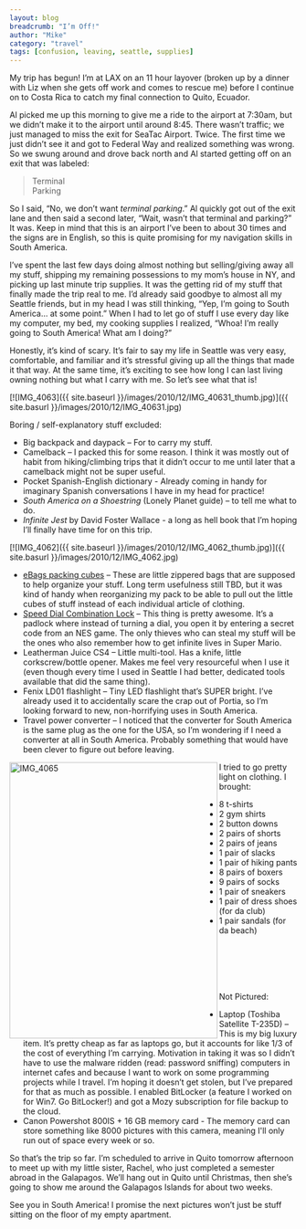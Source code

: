 ```yaml
---
layout: blog
breadcrumb: "I’m Off!"
author: "Mike"
category: "travel"
tags: [confusion, leaving, seattle, supplies]
---
```


My trip has begun! I’m at LAX on an 11 hour layover (broken up by a dinner with Liz when she gets off work and comes to rescue me) before I continue on to Costa Rica to catch my final connection to Quito, Ecuador.

Al picked me up this morning to give me a ride to the airport at 7:30am, but we didn’t make it to the airport until around 8:45. There wasn’t traffic; we just managed to miss the exit for SeaTac Airport. Twice. The first time we just didn’t see it and got to Federal Way and realized something was wrong. So we swung around and drove back north and Al started getting off on an exit that was labeled:

> Terminal<br/>
> Parking

So I said, “No, we don’t want *terminal parking*.” Al quickly got out of the exit lane and then said a second later, “Wait, wasn’t that terminal and parking?” It was. Keep in mind that this is an airport I’ve been to about 30 times and the signs are in English, so this is quite promising for my navigation skills in South America.

I’ve spent the last few days doing almost nothing but selling/giving away all my stuff, shipping my remaining possessions to my mom’s house in NY, and picking up last minute trip supplies. It was the getting rid of my stuff that finally made the trip real to me. I’d already said goodbye to almost all my Seattle friends, but in my head I was still thinking, “Yep, I’m going to South America… at some point.” When I had to let go of stuff I use every day like my computer, my bed, my cooking supplies I realized, “Whoa! I’m really going to South America! What am I doing?”

Honestly, it’s kind of scary. It’s fair to say my life in Seattle was very easy, comfortable, and familiar and it’s stressful giving up all the things that made it that way. At the same time, it’s exciting to see how long I can last living owning nothing but what I carry with me. So let’s see what that is!

[![IMG_4063]({{ site.baseurl }}/images/2010/12/IMG_40631_thumb.jpg)]({{ site.basurl }}/images/2010/12/IMG_40631.jpg)

Boring / self-explanatory stuff excluded:

- Big backpack and daypack – For to carry my stuff.
- Camelback – I packed this for some reason. I think it was mostly out of habit from hiking/climbing trips that it didn’t occur to me until later that a camelback might not be super useful.
- Pocket Spanish-English dictionary - Already coming in handy for imaginary Spanish conversations I have in my head for practice!
- *South America on a Shoestring* (Lonely Planet guide) – to tell me what to do.
- *Infinite Jest* by David Foster Wallace - a long as hell book that I’m hoping I’ll finally have time for on this trip.

[![IMG_4062]({{ site.baseurl }}/images/2010/12/IMG_4062_thumb.jpg)]({{ site.basurl }}/images/2010/12/IMG_4062.jpg)

- [eBags packing cubes](http://www.amazon.com/eBags-Packing-Cubes-3pc-Titanium/dp/B0013KBVHM) – These are little zippered bags that are supposed to help organize your stuff. Long term usefulness still TBD, but it was kind of handy when reorganizing my pack to be able to pull out the little cubes of stuff instead of each individual article of clothing.
- [Speed Dial Combination Lock](http://www.masterlock.com/product_details/CombinationPadlocks_AssortedColors_Set-Your-OwnCombination_No.1500iSpeedDialCombinationPadlocks/1500iD) – This thing is pretty awesome. It’s a padlock where instead of turning a dial, you open it by entering a secret code from an NES game. The only thieves who can steal my stuff will be the ones who also remember how to get infinite lives in Super Mario.
- Leatherman Juice CS4 – Little multi-tool. Has a knife, little corkscrew/bottle opener. Makes me feel very resourceful when I use it (even though every time I used in Seattle I had better, dedicated tools available that did the same thing).
- Fenix LD01 flashlight – Tiny LED flashlight that’s SUPER bright. I’ve already used it to accidentally scare the crap out of Portia, so I’m looking forward to new, non-horrifying uses in South America.
- Travel power converter – I noticed that the converter for South America is the same plug as the one for the USA, so I’m wondering if I need a converter at all in South America. Probably something that would have been clever to figure out before leaving.

<p>
	<a href="{{ site.baseurl }}/images/2010/12/IMG_4065.jpg"><img style="display: inline; float: left;" title="IMG_4065" border="0" alt="IMG_4065" align="left" src="{{ site.baseurl }}/images/2010/12/IMG_4065_thumb.jpg" width="364" height="484"></a>
	I tried to go pretty light on clothing. I brought:</p>

<ul>
	<li>8 t-shirts</li>
	<li>2 gym shirts</li>
	<li>2 button downs</li>
	<li>2 pairs of shorts</li>
	<li>2 pairs of jeans</li>
	<li>1 pair of slacks</li>
	<li>1 pair of hiking pants</li>
	<li>8 pairs of boxers</li>
	<li>9 pairs of socks</li>
	<li>1 pair of sneakers</li>
	<li>1 pair of dress shoes (for da club)</li>
	<li>1 pair sandals (for da beach) </li>
</ul>
<br/><br/><br/><br/><br/>
Not Pictured:

- Laptop (Toshiba Satellite T-235D) – This is my big luxury item. It’s pretty cheap as far as laptops go, but it accounts for like 1/3 of the cost of everything I’m carrying. Motivation in taking it was so I didn’t have to use the malware ridden (read: password sniffing) computers in internet cafes and because I want to work on some programming projects while I travel. I’m hoping it doesn’t get stolen, but I’ve prepared for that as much as possible. I enabled BitLocker (a feature I worked on for Win7. Go BitLocker!) and got a Mozy subscription for file backup to the cloud.
- Canon Powershot 800IS + 16 GB memory card - The memory card can store something like 8000 pictures with this camera, meaning I'll only run out of space every week or so.

So that’s the trip so far. I’m scheduled to arrive in Quito tomorrow afternoon to meet up with my little sister, Rachel, who just completed a semester abroad in the Galapagos. We’ll hang out in Quito until Christmas, then she’s going to show me around the Galapagos Islands for about two weeks.

See you in South America! I promise the next pictures won’t just be stuff sitting on the floor of my empty apartment.
